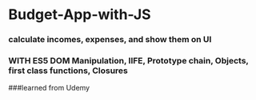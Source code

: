 # Budget-App-with-JS

### calculate incomes, expenses, and show them on UI

### WITH ES5 DOM Manipulation, IIFE, Prototype chain, Objects, first class functions, Closures  

###learned from Udemy
